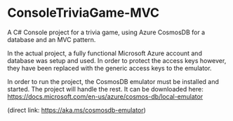 # ConsoleTriviaGame-MVC
A C# Console project for a trivia game, using Azure CosmosDB for a database and an MVC pattern.

In the actual project, a fully functional Microsoft Azure account and database was setup and used. In order to protect the access keys however, they have been replaced with the generic access keys to the emulator.


In order to run the project, the CosmosDB emulator must be installed and started. The project will handle the rest.
It can be downloaded here: https://docs.microsoft.com/en-us/azure/cosmos-db/local-emulator

(direct link: https://aka.ms/cosmosdb-emulator)

